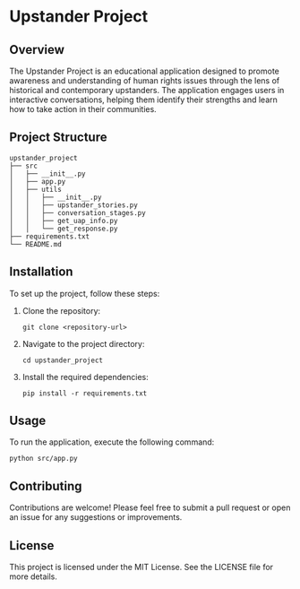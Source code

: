 # Upstander Project

## Overview
The Upstander Project is an educational application designed to promote awareness and understanding of human rights issues through the lens of historical and contemporary upstanders. The application engages users in interactive conversations, helping them identify their strengths and learn how to take action in their communities.

## Project Structure
```
upstander_project
├── src
│   ├── __init__.py
│   ├── app.py
│   ├── utils
│   │   ├── __init__.py
│   │   ├── upstander_stories.py
│   │   ├── conversation_stages.py
│   │   ├── get_uap_info.py
│   │   └── get_response.py
├── requirements.txt
└── README.md
```

## Installation
To set up the project, follow these steps:

1. Clone the repository:
   ```
   git clone <repository-url>
   ```
2. Navigate to the project directory:
   ```
   cd upstander_project
   ```
3. Install the required dependencies:
   ```
   pip install -r requirements.txt
   ```

## Usage
To run the application, execute the following command:
```
python src/app.py
```

## Contributing
Contributions are welcome! Please feel free to submit a pull request or open an issue for any suggestions or improvements.

## License
This project is licensed under the MIT License. See the LICENSE file for more details.